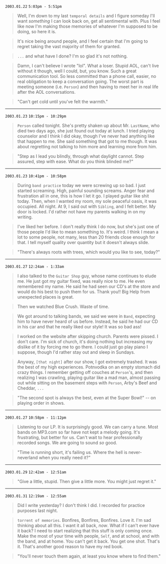 `2003.01.22` `5:03pm - 5:51pm`

> Well, I'm down to my last `temporal details` and I figure someday I'll want _something_ I can look back on, get all sentimental with. Plus I feel like now I'm making those memories of whatever I'm supposed to be doing, so here it is.

> It's nice being around people, and I feel certain that I'm going to regret taking the vast majority of them for granted.
 
> `...` and what have I done? I'm so glad it's not nothing.

> Damn, I can't believe I wrote "lol". What a loser. Stupid AOL, can't live without it though, well I could, but, you know. Such a great communication tool. So less committed than a phone call, easier, no real obligation to keep a conversation going. The worst part is meeting someone (i.e. `Person`) and then having to meet her in real life after the AOL conversations.

> "Can't get cold until you've felt the warmth."

---

`2003.01.23` `10:15pm - 10:29pm`

> `Person` called tonight. She's pretty shaken up about Mr. `LastName`, who died two days ago, she just found out today at lunch. I tried playing counselor and I think I did okay, though I've never had anything like that happen to me. She said something that got to me though. It was about regretting not talking to him more and learning more from him.

> "Step as I lead you blindly, through what daylight cannot. Step assured, step with ease. What do you think blinded me?"

---

`2003.01.23` `10:41pm - 10:58pm`

> During `band practice` today we were screwing up so bad. I just started screaming. High, painful sounding screams. Anger fear and frustration all in one, this is how I let it go. I played guitar like shit today. Then, when I wanted my room, my sole peaceful oasis, it was occupied. All night. At 9, I said out with `Sibling`, and I felt better. My door is locked. I'd rather not have my parents walking in on my writing.

> I've liked her before. I don't really think I do now, but she's just one of those people I'd like to mean something to. It's weird. I think I mean a lot to some people, not many, less than 20 friends close enough for that. I tell myself quality over quantity but it doesn't always slide.

> "There's always roots with trees, which would you like to see, today?"

---

`2003.01.27` `12:24am - 1:33am`

> I also talked to the `Guitar Shop` guy, whose name continues to elude me. He just got my guitar fixed, was really nice to me. He even remembered my name. He said he had seen our CD's at the store and would do his best to push them for us. Thank you!! Big Help from unexpected places is great.

> Then we watched Blue Crush. Waste of time.

> We got around to talking bands, we said we were in `Band`, expecting him to have never heard of us before. Instead, he said he had our CD in his car and that he really liked our style! It was so bad ass!

> I worked on the website after skipping church. Parents were pissed. I don't care. I'm sick of church, it's doing nothing but increasing my dislike of it by forcing me to go there. I could just go play piano I suppose, though I'd rather stay out and sleep in Sundays.

> Anyway, `[that night]` after our show, I got extremely trashed. It was the best of my high experiences. Potnvodka on an empty stomach did crazy things. I remember getting off couches at `Person`'s, and then realizing I was crawling, playing guitar like a mad man, almost passing out while sitting on the basement steps with `Person`, Arby's Beef and Cheddar, `...`

> "The second spot is always the best, even at the Super Bowl!" -- on playing order in shows.

---

`2003.01.27` `10:58pm - 11:12pm`

> Listening to our LP. It is surprisingly good. We can carry a tune. Most bands on MP3.com so far have not kept a melody going. It's frustrating, but better for us. Can't wait to hear professionally recorded songs. We are going to sound _so_ good. 

> "Time is running short, it's failing us. Where the hell is never-neverland when you really need it?" 

---

`2003.01.29` `12:42am - 12:51am`

> "Give a little, stupid. Then give a little more. You might just regret it."

---

`2003.01.31` `12:19am - 12:55am`

> Did I write yesterday? I don't think I did. I recorded for practice purposes last night.

> `torrent of memories`. Bonfires, Bonfires, Bonfires. Love it. I'm sad thinking about all this. I want it all back, _now_. What if I can't ever have it back? I need to start realizing that this stuff is only coming once. Make the most of your time with people, `Self`, and at school, and with the band, and at home. You can't get it back. You get one shot. That's it. That's another good reason to have my red book.

> "You'll never touch them again, at least you know where to find them."
